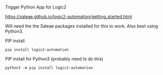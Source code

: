 Trigger Python App for Logic2

https://saleae.github.io/logic2-automation/getting_started.html

Will need the the Saleae packages installed for this to work. Also best using Python3. 

PIP install
```
pip install logic2-automation
```

PIP install for Python3 (probably need to do this)
```
python3 -m pip install logic2-automation
```

